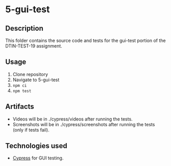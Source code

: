 # 5-gui-test

## Description
This folder contains the source code and tests for the gui-test portion of the DTIN-TEST-19
 assignment.

## Usage
1. Clone repository
1. Navigate to 5-gui-test
1. `npm ci`
1. `npm test`

## Artifacts
- Videos will be in ./cypress/videos after running the tests.
- Screenshots will be in ./cypress/screenshots after running the tests (only if tests fail).

## Technologies used
- [Cypress](https://www.cypress.io/) for GUI testing.
